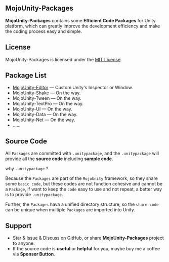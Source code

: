 ## MojoUnity-Packages

**MojoUnity-Packages** contains some **Efficient Code Packages** for Unity platform, which can greatly improve the development efficiency and make the coding process easy and simple.  

## License

MojoUnity-Packages is licensed under the [MIT License](./LICENSE "MojoUnity-Packages Under MIT License").

## Package List

* [MojoUnity-Editor](/MojoUnity-Editor) — Custom Unity's Inspector or Window.
* MojoUnity-Shake — On the way.
* MojoUnity-Tween — On the way.
* MojoUnity-TextPro — On the way.
* MojoUnity-UI — On the way.
* MojoUnity-Data — On the way.
* MojoUnity-Net — On the way.
* ……

## Source Code

All `Packages` are committed with `.unitypackage`, and the `.unitypackage` will provide all the **source code** including **sample code**.

why `.unitypackage` ? 

Because the `Packages` are part of the `MojoUnity` framework, so they share some `basic code`, but these codes are not function cohesive and cannot be a `Package`, if want to keep the `code` easy to use and not repeat, a better way is to provide `.unitypackage`.

Further, the `Packages` hava a unified directory structure, so the `share code` can be unique when multiple `Packages` are imported into Unity.

## Support

* Star & Issue & Discuss on GitHub, or share **MojoUnity-Packages** project to anyone.
* If the source code is **useful** or **helpful** for you, maybe buy me a coffee via **Sponsor Button**.
